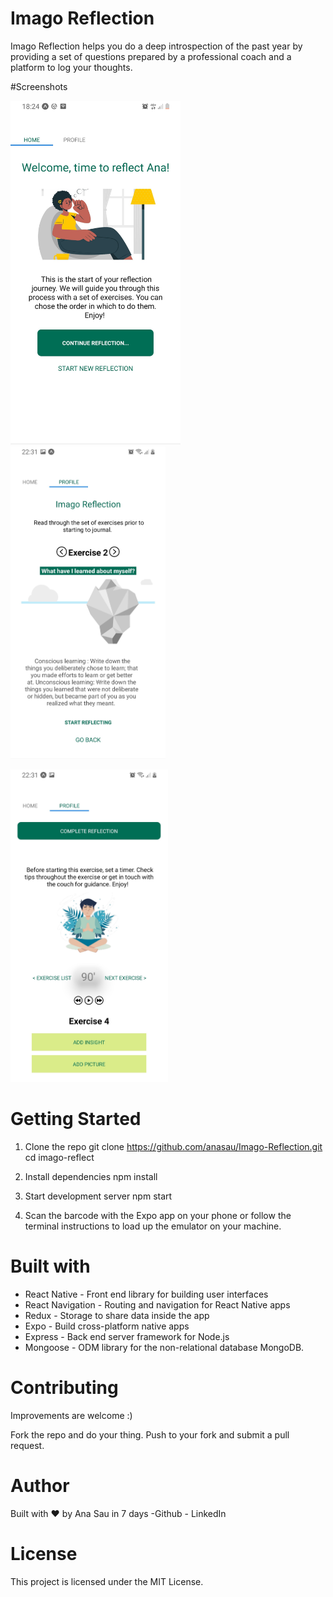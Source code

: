 # Imago Reflection
Imago Reflection helps you do a deep introspection of the past year by providing a set of questions prepared by a professional coach and a platform to log your thoughts. 

#Screenshots 

<code><img height="550" alt="Home Screen" src="https://github.com/anasau/Imago-Reflection/blob/default/assets/homescreen.jpg"></code>
<code><img height="500" alt="Exercise 2 " src="https://github.com/anasau/Imago-Reflection/blob/default/assets/pickexercise.jpg"></code>

<!-- <code><img height="540" alt="Profile" src="https://github.com/anasau/Imago-Reflection/blob/default/assets/reflectionstatus.jpg"></code> -->
<code><img height="500" alt="Reflection Page" src="https://github.com/anasau/Imago-Reflection/blob/default/assets/exercisepage.jpg"></code>



# Getting Started 

1. Clone the repo 
git clone https://github.com/anasau/Imago-Reflection.git
cd imago-reflect


2. Install dependencies
npm install

3. Start development server
npm start

4. Scan the barcode with the Expo app on your phone or follow the terminal instructions to load up the emulator on your machine.

# Built with

- React Native - Front end library for building user interfaces
- React Navigation - Routing and navigation for React Native apps
- Redux - Storage to share data inside the app
- Expo - Build cross-platform native apps
- Express -  Back end server framework for Node.js 
- Mongoose - ODM library for the non-relational database MongoDB. 

# Contributing
Improvements are welcome :)

Fork the repo and do your thing. Push to your fork and submit a pull request.

# Author
Built with  ♥ by Ana Sau in 7 days 
-Github - LinkedIn

# License
This project is licensed under the MIT License.
